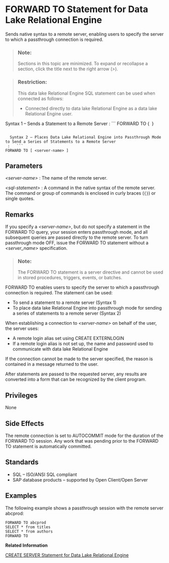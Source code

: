 <!-- loioa61ec00b84f210158c6dee868f166997 -->

# FORWARD TO Statement for Data Lake Relational Engine

Sends native syntax to a remote server, enabling users to specify the server to which a passthrough connection is required.



> ### Note:  
> Sections in this topic are minimized. To expand or recollapse a section, click the title next to the right arrow \(*\>*\).



> ### Restriction:  
> This data lake Relational Engine SQL statement can be used when connected as follows:
> 
> -   Connected directly to data lake Relational Engine as a data lake Relational Engine user.



 Syntax 1 – Sends a Statement to a Remote Server
 :   ```
FORWARD TO <server-name> { <sql-statement> } 
```

  Syntax 2 – Places Data Lake Relational Engine into Passthrough Mode to Send a Series of Statements to a Remote Server
 :   ```
FORWARD TO [ <server-name> ]
```

 

## Parameters

 *<server-name\>*
 :   The name of the remote server.

  *<sql-statement\>*
 :   A command in the native syntax of the remote server. The command or group of commands is enclosed in curly braces \(`{}`\) or single quotes.

 

<a name="loioa61ec00b84f210158c6dee868f166997__IQ_Usage"/>

## Remarks

If you specify a *<server-name\>*, but do not specify a statement in the FORWARD TO query, your session enters passthrough mode, and all subsequent queries are passed directly to the remote server. To turn passthrough mode OFF, issue the FORWARD TO statement without a *<server\_name\>* specification.

> ### Note:  
> The FORWARD TO statement is a server directive and cannot be used in stored procedures, triggers, events, or batches.

FORWARD TO enables users to specify the server to which a passthrough connection is required. The statement can be used:

-   To send a statement to a remote server \(Syntax 1\)
-   To place data lake Relational Engine into passthrough mode for sending a series of statements to a remote server \(Syntax 2\)

When establishing a connection to *<server-name\>* on behalf of the user, the server uses:

-   A remote login alias set using CREATE EXTERNLOGIN
-   If a remote login alias is not set up, the name and password used to communicate with data lake Relational Engine

If the connection cannot be made to the server specified, the reason is contained in a message returned to the user.

After statements are passed to the requested server, any results are converted into a form that can be recognized by the client program.



<a name="loioa61ec00b84f210158c6dee868f166997__IQ_Permissions"/>

## Privileges

None



<a name="loioa61ec00b84f210158c6dee868f166997__IQ_Side_Effects"/>

## Side Effects

The remote connection is set to AUTOCOMMIT mode for the duration of the FORWARD TO session. Any work that was pending prior to the FORWARD TO statement is automatically committed.



<a name="loioa61ec00b84f210158c6dee868f166997__IQ_Standards"/>

## Standards

-   SQL – ISO/ANSI SQL compliant
-   SAP database products – supported by Open Client/Open Server



<a name="loioa61ec00b84f210158c6dee868f166997__IQ_Examples"/>

## Examples

The following example shows a passthrough session with the remote server abcprod:

```
FORWARD TO abcprod
SELECT * from titles
SELECT * from authors
FORWARD TO
```

**Related Information**  


[CREATE SERVER Statement for Data Lake Relational Engine](create-server-statement-for-data-lake-relational-engine-a619187.md "Creates a remote server.")

